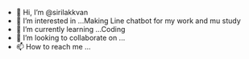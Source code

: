 - 👋 Hi, I’m @sirilakkvan
- 👀 I’m interested in ...Making Line chatbot for my work and mu study
- 🌱 I’m currently learning ...Coding
- 💞️ I’m looking to collaborate on ...
- 📫 How to reach me ...

<!---
sirilakkvan/sirilakkvan is a ✨ special ✨ repository because its `README.md` (this file) appears on your GitHub profile.
You can click the Preview link to take a look at your changes.
--->
